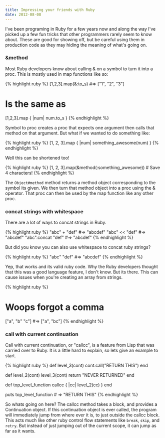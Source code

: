 ```yaml
---
title: Impressing your friends with Ruby
date: 2012-08-08
---
```

I've been programing in Ruby for a few years now and along the way I've picked
up a few fun tricks that other programmers rarely seem to know about.  These are
good for showing off, but be careful using them in production code as they may
hiding the meaning of what's going on.

### &method

Most Ruby developers know about calling & on a symbol to turn it into a proc.
This is mostly used in map functions like so:

{% highlight ruby %}
[1,2,3].map(&:to_s) #=> ["1", "2", "3"]
# Is the same as
[1,2,3].map { |num| num.to_s }
{% endhighlight %}

Symbol to proc creates a proc that expects one argument then calls that method
on that argument. But what if we wanted to do something like:

{% highlight ruby %}
[1, 2, 3].map { |num| something_awesome(num) }
{% endhighlight %}

Well this can be shortened too!

{% highlight ruby %}
[1, 2, 3].map(&method(:something_awesome)) # Save 4 characters!
{% endhighlight %}

The `Object#method` method returns a method object corresponding to the symbol
its given.  We then turn that method object into a proc using the & operator.
That proc can then be used by the map function like any other proc.

### concat strings with whitespace

There are a lot of ways to concat strings in Ruby.

{% highlight ruby %}
"abc" + "def"      #=> "abcdef"
"abc" << "def"     #=> "abcdef"
"abc".concat "def" #=> "abcdef"
{% endhighlight %}

But did you know you can also use whitespace to concat ruby strings?
    
{% highlight ruby %}
"abc" "def" #=> "abcdef"
{% endhighlight %}

Yep, that works and its valid ruby code.  Why the Ruby developers thought that
this was a good language feature, I don't know.  But its there. This can cause
issues when you're creating an array from strings.

{% highlight ruby %}
# Woops forgot a comma
["a", "b" "c"] #=> ["a", "bc"]
{% endhighlight %}

### call with current continuation

Call with current continuation, or "callcc", is a feature from Lisp that was
carried over to Ruby.  It is a little hard to explain, so lets give an example
to start.

{% highlight ruby %}
def level_3(cont)
  cont.call("RETURN THIS")
end

def level_2(cont)
  level_3(cont)
  return "NEVER RETURNED"
end

def top_level_function
  callcc { |cc| level_2(cc) }
end

puts top_level_function # => "RETURN THIS"
{% endhighlight %}

So whats going on here?  The callcc method takes a block, and provides
a Continuation object.  If this continuation object is ever called, the program
will immediately jump from where ever it is, to just outside the callcc block.
This acts much like other ruby control flow statements like `break`, `skip`, and
`retry`.  But instead of just jumping out of the current scope, it can jump as
far as it wants.
